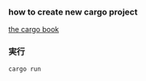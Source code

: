 ### how to create new cargo project

[the cargo book](https://doc.rust-lang.org/cargo/guide/creating-a-new-project.html)

### 実行

```sh
cargo run
```
